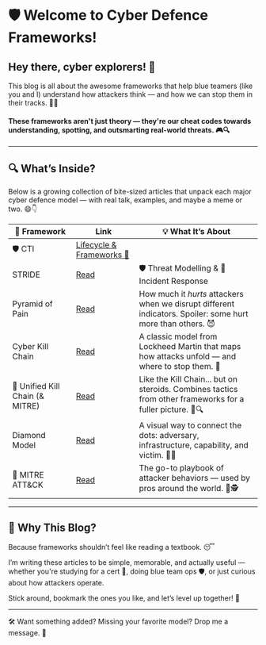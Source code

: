 # 🛡️ Welcome to Cyber Defence Frameworks!

## Hey there, cyber explorers! 👋  
This blog is all about the awesome frameworks that help blue teamers (like you and I) understand how attackers think — and how we can stop them in their tracks. 🚫🎯

#### These frameworks aren't just theory — they're our cheat codes towards understanding, spotting, and outsmarting real-world threats. 🎮🔍
---

## 🔍 What’s Inside?

Below is a growing collection of bite-sized articles that unpack each major cyber defence model — with real talk, examples, and maybe a meme or two. 😄👇

| 🧩 Framework |  Link | 💡 What It’s About |
|--------------|---------|---------------------|
| 🛡️ CTI | [Lifecycle & Frameworks 📎](https://github.com/Dee-Techie/Cybersecurity-Portfolio/blob/main/Write-Ups/CTI.md)      
| STRIDE | [Read](https://github.com/Dee-Techie/Cybersecurity-Portfolio/blob/main/Write-Ups/STRIDE.md) | 🛡️ Threat Modelling & 🚨 Incident Response
| Pyramid of Pain | [Read](https://github.com/Dee-Techie/Cybersecurity-Portfolio/blob/main/Write-Ups/Pyramid-of-Pain.md) | How much it *hurts* attackers when we disrupt different indicators. Spoiler: some hurt more than others. 😈 |
| Cyber Kill Chain | [Read](https://github.com/Dee-Techie/Cybersecurity-Portfolio/blob/main/Write-Ups/Cyber-Kill-Chain.md) | A classic model from Lockheed Martin that maps how attacks unfold — and where to stop them. 🎯 |
| 🦀 Unified Kill Chain (& MITRE) | [Read](https://github.com/Dee-Techie/Cybersecurity-Portfolio/blob/main/Write-Ups/Unified-Kill-Chain.md) | Like the Kill Chain... but on steroids. Combines tactics from other frameworks for a fuller picture. 🔗🔍 |
| Diamond Model | [Read](https://github.com/Dee-Techie/Cybersecurity-Portfolio/blob/main/Write-Ups/Diamond-Model.md) | A visual way to connect the dots: adversary, infrastructure, capability, and victim. 💎✨ |
| 🦀 MITRE ATT&CK | [Read](https://github.com/Dee-Techie/Cybersecurity-Portfolio/blob/main/Write-Ups/MITRE.md) | The go-to playbook of attacker behaviors — used by pros around the world. 🧰🕵️ |

---

## 💬 Why This Blog?

Because frameworks shouldn’t feel like reading a textbook. 😴  

I’m writing these articles to be simple, memorable, and actually useful — whether you're studying for a cert 🧾, doing blue team ops 🛡️, or just curious about how attackers operate.  

Stick around, bookmark the ones you like, and let’s level up together! 🙌

---

🛠️ Want something added? Missing your favorite model? Drop me a message. 💌
